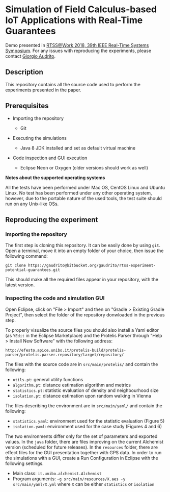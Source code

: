 # Simulation of Field Calculus-based IoT Applications with Real-Time Guarantees

Demo presented in [RTSS@Work 2018, 39th IEEE Real-Time Systems Symposium](http://2018.rtss.org/rtsswork/). For any issues with reproducing the experiments, please contact [Giorgio Audrito](mailto:giorgio.audrito@gmail.com).


## Description

This repository contains all the source code used to perform the experiments presented in the paper.


## Prerequisites

* Importing the repository
    - Git

* Executing the simulations
    - Java 8 JDK installed and set as default virtual machine

* Code inspection and GUI execution
    - Eclipse Neon or Oxygen (older versions should work as well)

**Notes about the supported operating systems**

All the tests have been performed under Mac OS, CentOS Linux and Ubuntu Linux. No test has been performed under any other operating system, however, due to the portable nature of the used tools, the test suite should run on any Unix-like OSs.


## Reproducing the experiment


### Importing the repository

The first step is cloning this repository. It can be easily done by using `git`. Open a terminal, move it into an empty folder of your choice, then issue the following command:

``git clone https://gaudrito@bitbucket.org/gaudrito/rtss-experiment-potential-guarantees.git``

This should make all the required files appear in your repository, with the latest version.


### Inspecting the code and simulation GUI

Open Eclipse, click on "File > Import" and then on "Gradle > Existing Gradle Project", then select the folder of the repository donwloaded in the previous step.

To properly visualize the source files you should also install a Yaml editor (as `YEdit` in the Eclipse Marketplace) and the Protelis Parser through "Help > Install New Software" with the following address:

``http://efesto.apice.unibo.it/protelis-build/protelis-parser/protelis.parser.repository/target/repository/``

The files with the source code are in `src/main/protelis/` and contain the following:

* `utils.pt`: general utility functions
* `algorithm.pt`: distance estimation algorithm and metrics
* `statistics.pt`: statistic evaluation of density and neighbourhood size
* `isolation.pt`: distance estimation upon random walking in Vienna

The files describing the environment are in `src/main/yaml/` and contain the following:

* `statistics.yaml`: environment used for the statistic evaluation (Figure 5)
* `isolation.yaml`: environment used for the case study (Figures 4 and 6)

The two environments differ only for the set of parameters and exported values. In the `java` folder, there are files improving on the current Alchemist version (scheduled for future releases). In the `resources` folder, there are effect files for the GUI presentation together with GPS data. In order to run the simulations with a GUI, create a Run Configuration in Eclipse with the following settings.

* Main class: `it.unibo.alchemist.Alchemist`
* Program arguments: `-g src/main/resources/X.aes -y src/main/yaml/X.yml` where `X` can be either `statistics` or `isolation`
